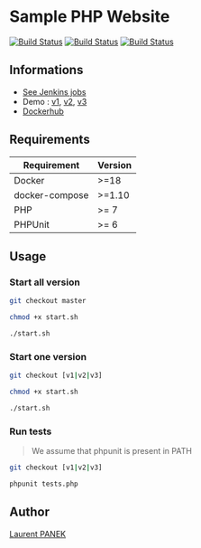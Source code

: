 # Sample PHP Website

[![Build Status](https://jenkins.laurentpanek.me/buildStatus/icon?job=samplephpwebsite%2Fv1&subject=v1%20build)](https://jenkins.laurentpanek.me/job/samplephpwebsite/job/v1/)
[![Build Status](https://jenkins.laurentpanek.me/buildStatus/icon?job=samplephpwebsite%2Fv2&subject=v2%20build)](https://jenkins.laurentpanek.me/job/samplephpwebsite/job/v2/)
[![Build Status](https://jenkins.laurentpanek.me/buildStatus/icon?job=samplephpwebsite%2Fv3&subject=v3%20build)](https://jenkins.laurentpanek.me/job/samplephpwebsite/job/v3/)

## Informations

- [See Jenkins jobs](https://jenkins.laurentpanek.me/job/samplephpwebsite)
- Demo : [v1](http://v1.samplephpwebsite.laurentpanek.me/), [v2](http://v2.samplephpwebsite.laurentpanek.me/), [v3](http://v3.samplephpwebsite.laurentpanek.me/)
- [Dockerhub](https://hub.docker.com/r/laurentpanek/samplephpwebsite)

## Requirements

| Requirement    | Version |
| -------------- | ------- |
| Docker         | >=18    |
| docker-compose | >=1.10  |
| PHP            | >= 7    |
| PHPUnit        | >= 6    |

## Usage

### Start all version

```bash
git checkout master

chmod +x start.sh

./start.sh
```

### Start one version

```bash
git checkout [v1|v2|v3]

chmod +x start.sh

./start.sh
```

### Run tests

> We assume that phpunit is present in PATH

```bash
git checkout [v1|v2|v3]

phpunit tests.php
```

## Author

[Laurent PANEK](https://github.com/Laurent-PANEK)
